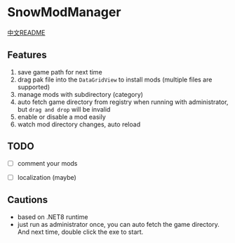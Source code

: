 # SnowModManager

[中文README](README_CN.md)

## Features

1. save game path for next time 
2. drag pak file into the `DataGridView` to install mods (multiple files are supported)
3. manage mods with subdirectory (category)
4. auto fetch game directory from registry when running with administrator, but `drag and drop` will be invalid
5. enable or disable a mod easily
6. watch mod directory changes, auto reload

## TODO

- [ ] comment your mods
- [ ] localization (maybe)


## Cautions

- based on .NET8 runtime
- just run as administrator once, you can auto fetch the game directory. And next time, double click the exe to start.
